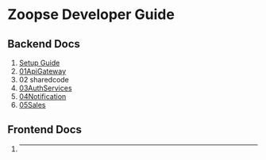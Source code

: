 # Zoopse Developer Guide

## Backend Docs
1. [Setup Guide](https://github.com/pandit-abhishek1/zoopsedocs/blob/main/backend/setup.md)
2. [01ApiGateway]()
3. 02 sharedcode
4. [03AuthServices]()
5. [04Notification]()
6. [05Sales]()
## Frontend Docs
1. ---

